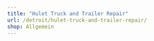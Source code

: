 ```yaml
---
title: "Hulet Truck and Trailer Repair"
url: /detroit/hulet-truck-and-trailer-repair/
shop: Allgemein
---
```

